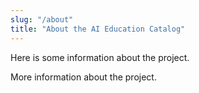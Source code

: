 ```yaml
---
slug: "/about"
title: "About the AI Education Catalog"
---
```


Here is some information about the project.

More information about the project.
